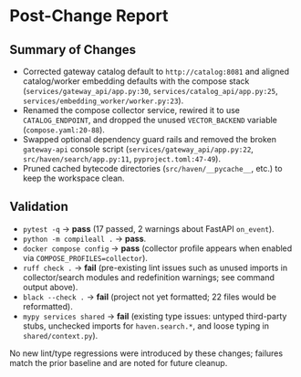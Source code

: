 # Post-Change Report

## Summary of Changes
- Corrected gateway catalog default to `http://catalog:8081` and aligned catalog/worker embedding defaults with the compose stack (`services/gateway_api/app.py:30`, `services/catalog_api/app.py:25`, `services/embedding_worker/worker.py:23`).
- Renamed the compose collector service, rewired it to use `CATALOG_ENDPOINT`, and dropped the unused `VECTOR_BACKEND` variable (`compose.yaml:20-88`).
- Swapped optional dependency guard rails and removed the broken `gateway-api` console script (`services/gateway_api/app.py:22`, `src/haven/search/app.py:11`, `pyproject.toml:47-49`).
- Pruned cached bytecode directories (`src/haven/__pycache__`, etc.) to keep the workspace clean.

## Validation
- `pytest -q` → **pass** (17 passed, 2 warnings about FastAPI `on_event`).
- `python -m compileall .` → **pass**.
- `docker compose config` → **pass** (collector profile appears when enabled via `COMPOSE_PROFILES=collector`).
- `ruff check .` → **fail** (pre-existing lint issues such as unused imports in collector/search modules and redefinition warnings; see command output above).
- `black --check .` → **fail** (project not yet formatted; 22 files would be reformatted).
- `mypy services shared` → **fail** (existing type issues: untyped third-party stubs, unchecked imports for `haven.search.*`, and loose typing in `shared/context.py`).

No new lint/type regressions were introduced by these changes; failures match the prior baseline and are noted for future cleanup.
